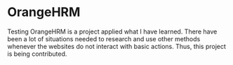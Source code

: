 # OrangeHRM

Testing OrangeHRM is a project applied what I have learned. There have been a lot of situations needed to research and use other methods whenever the websites do not interact with basic actions. Thus, this project is being contributed. 
